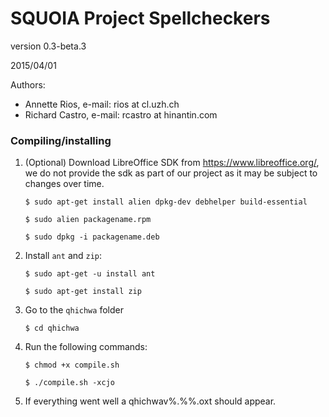 SQUOIA Project Spellcheckers
============================

version 0.3-beta.3

2015/04/01

Authors: 
  * Annette Rios, e-mail: rios at cl.uzh.ch 
  * Richard Castro, e-mail: rcastro at hinantin.com

### Compiling/installing 

1. (Optional) Download LibreOffice SDK from https://www.libreoffice.org/, we do not provide the sdk as part of our project as it may be subject to changes over time.

    `$ sudo apt-get install alien dpkg-dev debhelper build-essential`

    `$ sudo alien packagename.rpm`

    `$ sudo dpkg -i packagename.deb`

2. Install `ant` and `zip`:

    `$ sudo apt-get -u install ant`

    `$ sudo apt-get install zip`

3. Go to the `qhichwa` folder

    `$ cd qhichwa`

4. Run the following commands:

    `$ chmod +x compile.sh`

    `$ ./compile.sh -xcjo`

5. If everything went well a qhichwav%.%%.oxt should appear.


